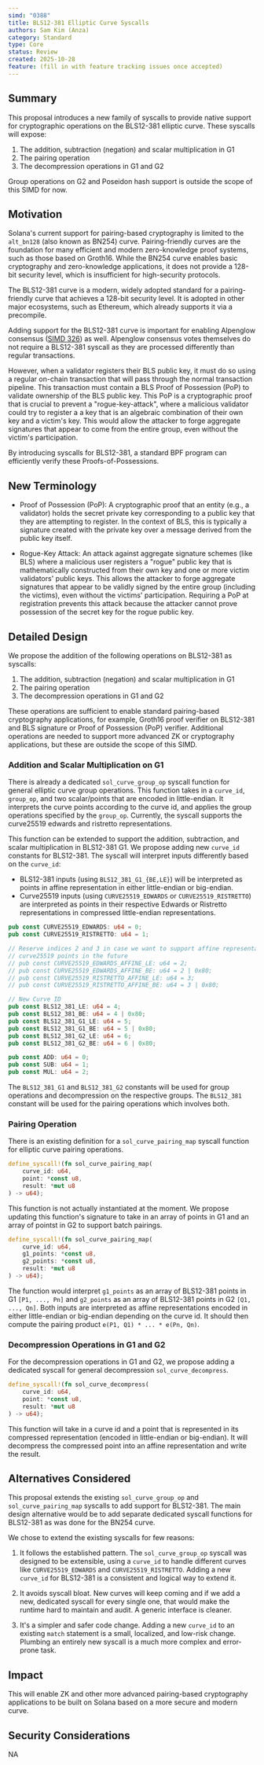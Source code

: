 ```yaml
---
simd: "0388"
title: BLS12-381 Elliptic Curve Syscalls
authors: Sam Kim (Anza)
category: Standard
type: Core
status: Review
created: 2025-10-28
feature: (fill in with feature tracking issues once accepted)
---
```


## Summary

This proposal introduces a new family of syscalls to provide native support for
cryptographic operations on the BLS12-381 elliptic curve. These syscalls will
expose:

1. The addition, subtraction (negation) and scalar multiplication in G1
2. The pairing operation
3. The decompression operations in G1 and G2

Group operations on G2 and Poseidon hash support is outside the scope of this
SIMD for now.

## Motivation

Solana's current support for pairing-based cryptography is limited to the
`alt_bn128` (also known as BN254) curve. Pairing-friendly curves are the
foundation for many efficient and modern zero-knowledge proof systems, such as
those based on Groth16. While the BN254 curve enables basic cryptography and
zero-knowledge applications, it does not provide a 128-bit security level, which
is insufficient for high-security protocols.

The BLS12-381 curve is a modern, widely adopted standard for a pairing-friendly
curve that achieves a 128-bit security level. It is adopted in other major
ecosystems, such as Ethereum, which already supports it via a precompile.

Adding support for the BLS12-381 curve is important for enabling Alpenglow consensus
([SIMD 326](https://github.com/solana-foundation/solana-improvement-documents/pull/326))
as well. Alpenglow consensus votes themselves do not require a BLS12-381
syscall as they are processed differently than regular transactions.

However, when a validator registers their BLS public key, it must do
so using a regular on-chain transaction that will pass through the normal
transaction pipeline. This transaction must contain a BLS Proof of Possession
(PoP) to validate ownership of the BLS public key. This PoP is a cryptographic
proof that is crucial to prevent a "rogue-key-attack", where a malicious
validator could try to register a a key that is an algebraic combination of
their own key and a victim's key. This would allow the attacker to forge
aggregate signatures that appear to come from the entire group, even without the
victim's participation.

By introducing syscalls for BLS12-381, a standard BPF program can efficiently
verify these Proofs-of-Possessions.

## New Terminology

- Proof of Possession (PoP): A cryptographic proof that an entity (e.g., a
  validator) holds the secret private key corresponding to a public key that they
  are attempting to register. In the context of BLS, this is typically a signature
  created with the private key over a message derived from the public key itself.

- Rogue-Key Attack: An attack against aggregate signature schemes (like BLS)
  where a malicious user registers a "rogue" public key that is mathematically
  constructed from their own key and one or more victim validators' public keys.
  This allows the attacker to forge aggregate signatures that appear to be validly
  signed by the entire group (including the victims), even without the victims'
  participation. Requiring a PoP at registration prevents this attack because the
  attacker cannot prove possession of the secret key for the rogue public key.

## Detailed Design

We propose the addition of the following operations on BLS12-381 as syscalls:

1. The addition, subtraction (negation) and scalar multiplication in G1
2. The pairing operation
3. The decompression operations in G1 and G2

These operations are sufficient to enable standard pairing-based cryptography
applications, for example, Groth16 proof verifier on BLS12-381 and BLS signature
or Proof of Possession (PoP) verifier. Additional operations are needed to
support more advanced ZK or cryptography applications, but these are outside the
scope of this SIMD.

### Addition and Scalar Multiplication on G1

There is already a dedicated `sol_curve_group_op` syscall function for general
elliptic curve group operations. This function takes in a `curve_id`, `group_op`,
and two scalar/points that are encoded in little-endian. It interprets the
curve points according to the curve id, and applies the group operations
specified by the `group_op`. Currently, the syscall supports the curve25519
edwards and ristretto representations.

This function can be extended to support the addition, subtraction, and scalar
multiplication in BLS12-381 G1. We propose adding new `curve_id` constants for
BLS12-381. The syscall will interpret inputs differently based on the
`curve_id`:

- BLS12-381 inputs (using `BLS12_381_G1_{BE,LE}`) will be interpreted as points in
  affine representation in either little-endian or big-endian.
- Curve25519 inputs (using `CURVE25519_EDWARDS` or `CURVE25519_RISTRETTO`) are
  interpreted as points in their respective Edwards or Ristretto representations
  in compressed little-endian representations.

```rust
pub const CURVE25519_EDWARDS: u64 = 0;
pub const CURVE25519_RISTRETTO: u64 = 1;

// Reserve indices 2 and 3 in case we want to support affine representations of
// curve25519 points in the future
// pub const CURVE25519_EDWARDS_AFFINE_LE: u64 = 2;
// pub const CURVE25519_EDWARDS_AFFINE_BE: u64 = 2 | 0x80;
// pub const CURVE25519_RISTRETTO_AFFINE_LE: u64 = 3;
// pub const CURVE25519_RISTRETTO_AFFINE_BE: u64 = 3 | 0x80;

// New Curve ID
pub const BLS12_381_LE: u64 = 4;
pub const BLS12_381_BE: u64 = 4 | 0x80;
pub const BLS12_381_G1_LE: u64 = 5;
pub const BLS12_381_G1_BE: u64 = 5 | 0x80;
pub const BLS12_381_G2_LE: u64 = 6;
pub const BLS12_381_G2_BE: u64 = 6 | 0x80;

pub const ADD: u64 = 0;
pub const SUB: u64 = 1;
pub const MUL: u64 = 2;
```

The `BLS12_381_G1` and `BLS12_381_G2` constants will be used for group
operations and decompression on the respective groups. The `BLS12_381` constant
will be used for the pairing operations which involves both.

### Pairing Operation

There is an existing definition for a `sol_curve_pairing_map` syscall function for
elliptic curve pairing operations.

```rust
define_syscall!(fn sol_curve_pairing_map(
    curve_id: u64,
    point: *const u8,
    result: *mut u8
) -> u64);
```

This function is not actually instantiated at the moment. We propose updating
this function's signature to take in an array of points in G1 and an array of
pointst in G2 to support batch pairings.

```rust
define_syscall!(fn sol_curve_pairing_map(
    curve_id: u64,
    g1_points: *const u8,
    g2_points: *const u8,
    result: *mut u8
) -> u64);
```

The function would interpret `g1_points` as an array of BLS12-381 points in G1
`[P1, ..., Pn]` and `g2_points` as an array of BLS12-381 points in G2
`[Q1, ..., Qn]`. Both inputs are interpreted as affine representations
encoded in either little-endian or big-endian depending on the curve id. It
should then compute the pairing product `e(P1, Q1) * ... * e(Pn, Qn)`.

### Decompression Operations in G1 and G2

For the decompression operations in G1 and G2, we propose adding a dedicated
syscall for general decompression `sol_curve_decompress`.

```rust
define_syscall!(fn sol_curve_decompress(
    curve_id: u64,
    point: *const u8,
    result: *mut u8
) -> u64);
```

This function will take in a curve id and a point that is represented in its
compressed representation (encoded in little-endian or big-endian). It will
decompress the compressed point into an affine representation and write the
result.

## Alternatives Considered

This proposal extends the existing `sol_curve_group_op` and
`sol_curve_pairing_map` syscalls to add support for BLS12-381. The main design
alternative would be to add separate dedicated syscall functions for BLS12-381
as was done for the BN254 curve.

We chose to extend the existing syscalls for few reasons:

1. It follows the established pattern. The `sol_curve_group_op` syscall was
   designed to be extensible, using a `curve_id` to handle different curves like
   `CURVE25519_EDWARDS` and `CURVE25519_RISTRETTO`. Adding a new `curve_id` for
   BLS12-381 is a consistent and logical way to extend it.

2. It avoids syscall bloat. New curves will keep coming and if we add a new,
   dedicated syscall for every single one, that would make the runtime hard to
   maintain and audit. A generic interface is cleaner.

3. It's a simpler and safer code change. Adding a new `curve_id` to an existing
   `match` statement is a small, localized, and low-risk change. Plumbing an
   entirely new syscall is a much more complex and error-prone task.

## Impact

This will enable ZK and other more advanced pairing-based cryptography applications
to be built on Solana based on a more secure and modern curve.

## Security Considerations

NA
